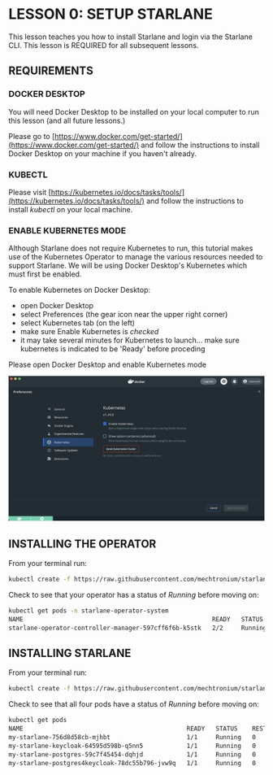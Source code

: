 # LESSON 0: SETUP STARLANE

This lesson teaches you how to install Starlane and login via the Starlane CLI.  This lesson is REQUIRED for all subsequent lessons.


## REQUIREMENTS
### DOCKER DESKTOP

You will need Docker Desktop to be installed on your local computer to run this lesson (and all future lessons.)

Please go to [https://www.docker.com/get-started/](https://www.docker.com/get-started/) and follow the instructions to install Docker Desktop on your machine if you haven't already.

### KUBECTL

Please visit [https://kubernetes.io/docs/tasks/tools/](https://kubernetes.io/docs/tasks/tools/) and follow the instructions to install *kubectl* on your local machine.


### ENABLE KUBERNETES MODE

Although Starlane does not require Kubernetes to run, this tutorial makes use of the Kubernetes Operator to manage the various resources
needed to support Starlane. We will be using Docker Desktop's Kubernetes which must first be enabled.

To enable Kubernetes on Docker Desktop:
* open Docker Desktop
* select Preferences (the gear icon near the upper right corner)
* select Kubernetes tab (on the left)
* make sure Enable Kubernetes is *checked*
* it may take several minutes for Kubernetes to launch... make sure kubernetes is indicated to be 'Ready' before proceding

Please open Docker Desktop and enable Kubernetes mode

![enable kubernetes on Docker Desktop](https://raw.githubusercontent.com/mechtronium/starlane-tutorial/main/lesson-0/enable-kubernetes-on-docker.png?raw=true)


## INSTALLING THE OPERATOR

From your terminal run:

```bash
kubectl create -f https://raw.githubusercontent.com/mechtronium/starlane-tutorial/main/lesson-0/starlane-operator.yml
```
Check to see that your operator has a status of *Running* before moving on:

```bash
kubectl get pods -n starlane-operator-system
NAME                                                    READY   STATUS    RESTARTS   AGE
starlane-operator-controller-manager-597cff6f6b-k5stk   2/2     Running   0          22s
```

## INSTALLING STARLANE

From your terminal run:

```bash
kubectl create -f https://raw.githubusercontent.com/mechtronium/starlane-tutorial/main/lesson-0/starlane.yaml
```

Check to see that all four pods have a status of *Running* before moving on:

```bash
kubectl get pods
NAME                                             READY   STATUS    RESTARTS   AGE
my-starlane-756d8d58cb-mjhbt                     1/1     Running   0          14s
my-starlane-keycloak-64595d598b-q5nn5            1/1     Running   0          14s
my-starlane-postgres-59c7f45454-dqhjd            1/1     Running   0          15s
my-starlane-postgres4keycloak-78dc55b796-jvw9q   1/1     Running   0          14s
```



